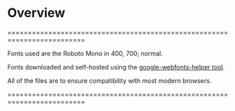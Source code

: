 # Overview
=========================================================================

Fonts used are the Roboto Mono in 400, 700; normal.

Fonts downloaded and self-hosted using the [google-webfonts-helper tool](https://github.com/majodev/google-webfonts-helper).

All of the files are to ensure compatibility with most modern browsers.

=========================================================================
